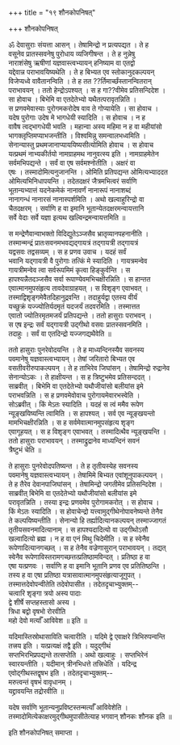 +++
title = "१९ शौनकोपनिषत्"

+++
शौनकोपनिषत्

ॐ देवासुराः संयत्ता आसन् । तेषामिन्द्रो न प्रत्यपद्यत । ते ह  
वसूनेव प्रातस्सवनेषु पुरोधाय व्यजिगीषन्त । ते ह नुन्नेषु  
नाराशंसेषु ऋषीणां यज्ञवास्त्वभ्यायन् हनिष्याम वा एतद्वो  
यद्देवान्न पराभावयिष्यथेति । ते ह बिभ्यत एव स्तोकानुदकल्पयन्  
विजेप्यध्वे वावैतानन्विति । ते ह तत ??र्तिमार्च्छंस्तानन्वितरान्  
पराभावयन् । ततो हेन्द्रोऽपश्यत् । स ह गा??वीमेव प्रतिसन्दिदेश ।  
सा होवाच । बिभेमि वा एतदेतेभ्यो यथैतत्परावृतन्निति ।  
स प्रणवमेवास्याः पुरोगमकरोदेष वाव ते गोप्यायेति । सा होवाच ।  
यदेष पुरोगाः उदेष मे भागधेयी स्यादिति । स होवाच । न ह  
वावैष त्वद्भागधेयी भवति । महान्वा अस्य महिमा न ह वा महीयांसो  
भागक्लृप्तिमप्याभजन्तीति । विश्वमिन्नु समन्वालभध्वमिति ।  
सेनान्यास्तु प्रथमजानाप्याययिष्यसीत्योमिति होवाच । स होवाच  
यत्प्रथमं नाभ्यकीर्तयो नामग्राहमथ नानुवत्स्य इति । नामग्राहमेतेन  
सर्वमभिपद्यन्ते । सर्वं वा एष सर्वमश्नोतीति । अक्षरं वा  
एषः । तस्मादोमित्यनुजानन्ति । ओमिति प्रतिपद्यन्त ओमित्यभ्याददत  
ओमित्यभिनिधापयन्ति । तदेतदक्षरं जैत्रमभित्वरं सर्वाणि  
भूतान्यभ्यात्तं यदनेकमेकं नानावर्णं नानारूपं नानाशब्दं  
नानागन्धं नानारसं नानास्पर्शमिति । अथो खल्वाहुरिन्द्रो वा  
चैतदक्षरम् । सर्वाणि ह वा इमानि भूतान्येतदक्षरमन्वायत्तानि  
सर्वे वेदाः सर्वे यज्ञा इत्यथ खल्विन्द्रमन्वायत्तमिति ॥

स मन्द्रेणैवान्वाभक्तो विदिद्युतेऽञ्जसैव भ्रातृव्यानपहनानीति ।  
तस्मान्मन्द्रं प्रातःसवनमभवद्यद्गायत्रं तद्गायत्री तद्गायत्रं  
यद्वसवः तद्वसव्यम् । स ह प्रणव उवाच । यदहं सर्वं  
भवानि यद्गायत्री वै पुरोगाः तत्किं मे स्यादिति । गायत्रमन्वेव  
गायत्रीमन्वेव त्वा सर्वरूपमिमं कृत्वा हिङ्कुर्वन्ति । स  
हापश्यन्नैतदञ्जसैव सर्वा रूपाण्येवमभिचक्षीरन्निति । स हान्तत  
एवात्मानमुपसंहृत्य तावदेवाग्राहयत् । स विशृङ्ग एवाभवत् ।  
तस्माद्विशृङ्गमेवैतदिहानुद्रवन्ति । तदाहुर्यद्वा एतस्य वीर्यं  
यच्छुक्रं यज्ज्योतिर्यदमृतं यदजर्यं तदवरमिति । तस्मात्तत  
एवातो ज्योतिरमृतमजर्यं प्रतिपद्यन्ते । ततो हासुराः पराभवन् ।  
स एष इन्द्रः सर्वं यद्गायत्री उद्गीथो वसवः प्रातस्सवनमिति ।  
तदाहुः । सर्वं वा एतदिन्द्रो यज्जगद्यथैवेति ॥

ततो हासुराः पुनरेवोदयन्ति । ते ह माध्यन्दिनस्यैव सवनस्य  
पवमानेषु यज्ञवास्त्वभ्यायन् । तेषां जरितारो बिभ्यत एव  
वसतीवरीरुपाकल्पयन् । ते ह ताभिरेव जिघांसन् । तेषामिन्द्रो रुद्रानेव  
सेनान्योऽकः । ते हाक्षीयन्त । स ह त्रिष्टुभमेव प्रतिसन्ददत् ।  
साब्रवीत् । बिभेमि वा एतदेतेभ्यो यथौजीयांसो बलीयांस इमे  
पराभवन्निति । स ह प्रणवमेवोवाच पुरोगायमेवारभस्वेति ।  
सोऽब्रवीत् । किं मेऽतः स्यादिति । यदहं स त्वं ममैव रूपेण  
न्यूङ्खयिष्यन्ति त्वामिति । स हापश्यत् । सर्व एव न्यूङ्खयन्तो  
मामभिचक्षीरन्निति । स ह सर्वमेवात्मानमुपसंहृत्य शृङ्ग  
एवागूहयत् । स ह विशृङ्ग एवाभवत् । तस्मादित्थैव न्यूङ्खयन्ति ।  
ततो हासुराः पराभावयन् । तस्माद्रुद्रानेव माध्यन्दिनं सवनं  
त्रैष्टुभं चेति ॥

ते हासुराः पुनरेवोदपतिष्यन्त । ते ह तृतीयस्येह सवनस्य  
पवमानेषु यज्ञवास्त्वभ्यायन् । तेषामिमे बिभ्यत एवांशूनुपाकल्पयन् ।  
ते ह तैरेव देवानपाजिघांसन् । तेषामिन्द्रो जगतीमेव प्रतिसन्दिदेश ।  
साब्रवीत् बिभेमि वा एतदेतेभ्यो यथौजीयांसो बलीयांस इमे  
परावृतन्निति । तस्या इन्द्रः प्रणवमेव पुरोगामकरोत् । स होवाच ।  
किं मेऽतः स्यादिति । स होवाचेन्द्रो यत्त्वामुद्गीथेनोपावनेष्यन्ते तेनैव  
ते कल्पयिष्यन्तीति । सेनान्यो हि तर्ह्यादित्यानकल्पयन् तस्माज्जागतं  
तृतीयसवनमादित्यानाम् । स हापश्यदादित्यो वा उद्गीथोऽसौ  
खल्वादित्यो ब्रह्म । न ह वा एनं मिथु चिदेमीति । स ह स्वेनैव  
रूपेणादित्यानगच्छत् । स ह तेनैव वज्रेणासुरान् पराभावयन् । तद्यत्  
स्वेनैव रूपेणाविस्तरामगच्छत्तत्प्रतिष्ठामविन्दत् । प्रतिष्ठा ह वा  
एषा यत्प्रणवः । सर्वाणि ह वा इमानि भूतानि प्रणव एव प्रतितिष्ठन्ति ।  
तस्य ह वा एषा प्रतिष्ठा यत्रासावात्मानमुपसंहृत्याजूगुपत् ।  
तस्मात्तदेवोपन्वीतेति तदेवोपासीत । तदेतदृचाभ्युक्तम्--  
चत्वारि शृङ्गा त्रयो अस्य पादाः  
द्वे शीर्षे सप्तहस्तासो अस्य ।  
त्रिधा बद्वो वृषभो रोरवीति  
महो देवो मर्त्याँ आविवेश ॥ इति ॥

यदिमास्तिस्रोथासाविति चत्वारीति । यदिमे द्वे एवाक्षरे त्रिभिरुपन्वन्ति  
तत्त्रय इति । यत्प्रत्यक्षं तद्वै इति । यदुद्गीथं  
सप्तभिरभिप्रपद्यन्ते तत्सप्तेति । अथो खल्वाहुः । सप्तभिरेनं  
स्वारयन्तीति । यदीमान् त्रीनभिधत्ते तत्त्रिधेति । यदिन्द्र  
एवोद्गीथस्तद्वृषभ इति । तदेतदृचाभ्युक्तम्--  
मरुत्वन्तं वृषभं वावृधानम् ।  
यद्द्रावयन्ति तद्रोरवीति ॥

यदेष सर्वाणि भूतान्यनुप्रविष्टस्तन्मर्त्याँ आविवेशेति ।  
तस्मादोमित्येकाक्षरमुद्गीथमुपासीतेत्याह भगवान् शौनकः शौनक इति ॥

इति शौनकोपनिषत् समाप्ता ।  
  
